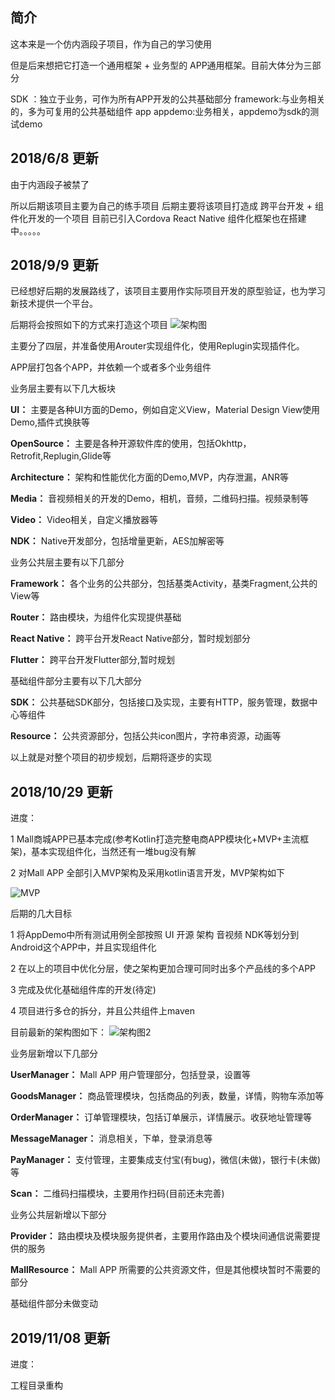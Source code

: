 ## 简介
这本来是一个仿内涵段子项目，作为自己的学习使用

但是后来想把它打造一个通用框架 + 业务型的 APP通用框架。目前大体分为三部分

SDK ：独立于业务，可作为所有APP开发的公共基础部分
framework:与业务相关的，多为可复用的公共基础组件
app appdemo:业务相关，appdemo为sdk的测试demo

## 2018/6/8 更新
由于内涵段子被禁了

所以后期该项目主要为自己的练手项目 后期主要将该项目打造成 跨平台开发 + 组件化开发的一个项目
目前已引入Cordova React Native
组件化框架也在搭建中。。。。。

## 2018/9/9 更新
已经想好后期的发展路线了，该项目主要用作实际项目开发的原型验证，也为学习新技术提供一个平台。

后期将会按照如下的方式来打造这个项目
![架构图](https://github.com/qiyei2015/EssayJoke/raw/master/Doc/image/Architecture_image.PNG)

主要分了四层，并准备使用Arouter实现组件化，使用Replugin实现插件化。

APP层打包各个APP，并依赖一个或者多个业务组件

业务层主要有以下几大板块

**UI：** 主要是各种UI方面的Demo，例如自定义View，Material Design View使用Demo,插件式换肤等

**OpenSource：** 主要是各种开源软件库的使用，包括Okhttp，Retrofit,Replugin,Glide等

**Architecture：** 架构和性能优化方面的Demo,MVP，内存泄漏，ANR等

**Media：** 音视频相关的开发的Demo，相机，音频，二维码扫描。视频录制等

**Video：** Video相关，自定义播放器等

**NDK：** Native开发部分，包括增量更新，AES加解密等

业务公共层主要有以下几部分

**Framework：** 各个业务的公共部分，包括基类Activity，基类Fragment,公共的View等

**Router：** 路由模块，为组件化实现提供基础

**React Native：** 跨平台开发React Native部分，暂时规划部分

**Flutter：** 跨平台开发Flutter部分,暂时规划

基础组件部分主要有以下几大部分

**SDK：** 公共基础SDK部分，包括接口及实现，主要有HTTP，服务管理，数据中心等组件

**Resource：** 公共资源部分，包括公共icon图片，字符串资源，动画等

以上就是对整个项目的初步规划，后期将逐步的实现


## 2018/10/29 更新
进度：

1 Mall商城APP已基本完成(参考Kotlin打造完整电商APP模块化+MVP+主流框架)，基本实现组件化，当然还有一堆bug没有解

2 对Mall APP 全部引入MVP架构及采用kotlin语言开发，MVP架构如下

![MVP](https://github.com/qiyei2015/EssayJoke/raw/master/Doc/image/MVP_image.PNG)

后期的几大目标

1 将AppDemo中所有测试用例全部按照 UI 开源 架构 音视频 NDK等划分到Android这个APP中，并且实现组件化

2 在以上的项目中优化分层，使之架构更加合理可同时出多个产品线的多个APP

3 完成及优化基础组件库的开发(待定)

4 项目进行多仓的拆分，并且公共组件上maven

目前最新的架构图如下：
![架构图2](https://raw.githubusercontent.com/qiyei2015/EssayJoke/master/Doc/image/Architecture2_image.PNG)

业务层新增以下几部分

**UserManager：** Mall APP 用户管理部分，包括登录，设置等

**GoodsManager：** 商品管理模块，包括商品的列表，数量，详情，购物车添加等

**OrderManager：** 订单管理模块，包括订单展示，详情展示。收获地址管理等

**MessageManager：** 消息相关，下单，登录消息等

**PayManager：** 支付管理，主要集成支付宝(有bug)，微信(未做)，银行卡(未做)等

**Scan：** 二维码扫描模块，主要用作扫码(目前还未完善)

业务公共层新增以下部分

**Provider：** 路由模块及模块服务提供者，主要用作路由及个模块间通信说需要提供的服务

**MallResource：** Mall APP 所需要的公共资源文件，但是其他模块暂时不需要的部分

基础组件部分未做变动

## 2019/11/08 更新
进度：

工程目录重构


